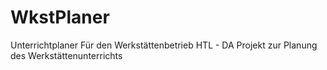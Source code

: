 # WkstPlaner
Unterrichtplaner Für den Werkstättenbetrieb
HTL - DA Projekt zur Planung des Werkstättenunterrichts
